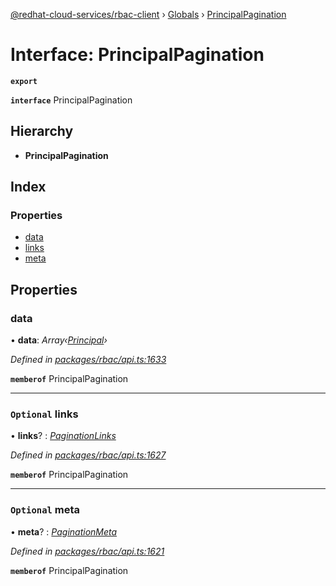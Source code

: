 [@redhat-cloud-services/rbac-client](../README.md) › [Globals](../globals.md) › [PrincipalPagination](principalpagination.md)

# Interface: PrincipalPagination

**`export`** 

**`interface`** PrincipalPagination

## Hierarchy

* **PrincipalPagination**

## Index

### Properties

* [data](principalpagination.md#data)
* [links](principalpagination.md#optional-links)
* [meta](principalpagination.md#optional-meta)

## Properties

###  data

• **data**: *Array‹[Principal](principal.md)›*

*Defined in [packages/rbac/api.ts:1633](https://github.com/fhlavac/javascript-clients/blob/master/packages/rbac/api.ts#L1633)*

**`memberof`** PrincipalPagination

___

### `Optional` links

• **links**? : *[PaginationLinks](paginationlinks.md)*

*Defined in [packages/rbac/api.ts:1627](https://github.com/fhlavac/javascript-clients/blob/master/packages/rbac/api.ts#L1627)*

**`memberof`** PrincipalPagination

___

### `Optional` meta

• **meta**? : *[PaginationMeta](paginationmeta.md)*

*Defined in [packages/rbac/api.ts:1621](https://github.com/fhlavac/javascript-clients/blob/master/packages/rbac/api.ts#L1621)*

**`memberof`** PrincipalPagination

